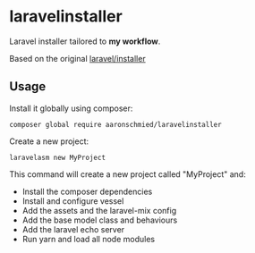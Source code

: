 # laravelinstaller

Laravel installer tailored to **my workflow**.

Based on the original [laravel/installer](https://github.com/laravel/installer)

## Usage

Install it globally using composer:

```
composer global require aaronschmied/laravelinstaller
```

Create a new project:

```
laravelasm new MyProject
```

This command will create a new project called "MyProject" and:
- Install the composer dependencies
- Install and configure vessel
- Add the assets and the laravel-mix config
- Add the base model class and behaviours
- Add the laravel echo server
- Run yarn and load all node modules
